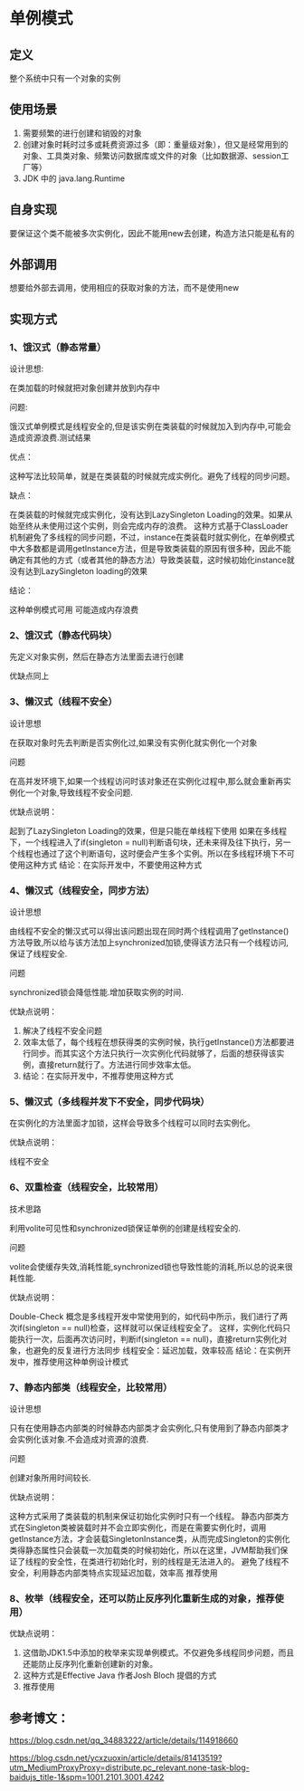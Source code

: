 # 单例模式

## 定义

整个系统中只有一个对象的实例

## 使用场景

1. 需要频繁的进行创建和销毁的对象
2. 创建对象时耗时过多或耗费资源过多（即：重量级对象），但又是经常用到的对象、工具类对象、频繁访问数据库或文件的对象（比如数据源、session工厂等）
3. JDK 中的 java.lang.Runtime

## 自身实现

要保证这个类不能被多次实例化，因此不能用new去创建，构造方法只能是私有的

## 外部调用

想要给外部去调用，使用相应的获取对象的方法，而不是使用new

## 实现方式

### 1、饿汉式（静态常量）

设计思想:

在类加载的时候就把对象创建并放到内存中

问题:

饿汉式单例模式是线程安全的,但是该实例在类装载的时候就加入到内存中,可能会造成资源浪费.测试结果

优点：

这种写法比较简单，就是在类装载的时候就完成实例化。避免了线程的同步问题。

缺点：

在类装载的时候就完成实例化，没有达到LazySingleton Loading的效果。如果从始至终从未使用过这个实例，则会完成内存的浪费。
这种方式基于ClassLoader机制避免了多线程的同步问题，不过，instance在类装载时就实例化，在单例模式中大多数都是调用getInstance方法，但是导致类装载的原因有很多种，因此不能确定有其他的方式（或者其他的静态方法）导致类装载，这时候初始化instance就没有达到LazySingleton loading的效果

结论：

这种单例模式可用 可能造成内存浪费

### 2、饿汉式（静态代码块）

先定义对象实例，然后在静态方法里面去进行创建

优缺点同上

### 3、懒汉式（线程不安全）

设计思想

在获取对象时先去判断是否实例化过,如果没有实例化就实例化一个对象

问题

在高并发环境下,如果一个线程访问时该对象还在实例化过程中,那么就会重新再实例化一个对象,导致线程不安全问题.

优缺点说明：

起到了LazySingleton Loading的效果，但是只能在单线程下使用
如果在多线程下，一个线程进入了if(singleton = null)判断语句块，还未来得及往下执行，另一个线程也通过了这个判断语句，这时便会产生多个实例。所以在多线程环境下不可使用这种方式
结论：在实际开发中，不要使用这种方式

### 4、懒汉式（线程安全，同步方法）

设计思想

由线程不安全的懒汉式可以得出该问题出现在同时两个线程调用了getInstance()方法导致,所以给与该方法加上synchronized加锁,使得该方法只有一个线程访问,保证了线程安全.

问题

synchronized锁会降低性能.增加获取实例的时间.

优缺点说明：

1. 解决了线程不安全问题
2. 效率太低了，每个线程在想获得类的实例时候，执行getInstance()方法都要进行同步。而其实这个方法只执行一次实例化代码就够了，后面的想获得该实例，直接return就行了。方法进行同步效率太低。
3. 结论：在实际开发中，不推荐使用这种方式

### 5、懒汉式（多线程并发下不安全，同步代码块）

在实例化的方法里面才加锁，这样会导致多个线程可以同时去实例化。

优缺点说明：

线程不安全

### 6、双重检查（线程安全，比较常用）

技术思路

利用volite可见性和synchronized锁保证单例的创建是线程安全的.

问题

volite会使缓存失效,消耗性能,synchronized锁也导致性能的消耗,所以总的说来很耗性能.

优缺点说明：

Double-Check 概念是多线程开发中常使用到的，如代码中所示，我们进行了两次if(singleton == null)检查，这样就可以保证线程安全了。
这样，实例化代码只能执行一次，后面再次访问时，判断if(singleton == null)，直接return实例化对象，也避免的反复进行方法同步
线程安全：延迟加载，效率较高
结论：在实例开发中，推荐使用这种单例设计模式

### 7、静态内部类（线程安全，比较常用）

设计思想

只有在使用静态内部类的时候静态内部类才会实例化,只有使用到了静态内部类才会实例化该对象.不会造成对资源的浪费.

问题

创建对象所用时间较长.

优缺点说明：

这种方式采用了类装载的机制来保证初始化实例时只有一个线程。
静态内部类方式在Singleton类被装载时并不会立即实例化，而是在需要实例化时，调用getInstance方法，才会装载SingletonInstance类，从而完成Singleton的实例化
类得静态属性只会装载一次加载类的时候初始化，所以在这里，JVM帮助我们保证了线程的安全性，在类进行初始化时，别的线程是无法进入的。
避免了线程不安全，利用静态内部类特点实现延迟加载，效率高
推荐使用

### 8、枚举（线程安全，还可以防止反序列化重新生成的对象，推荐使用）

优缺点说明：

1. 这借助JDK1.5中添加的枚举来实现单例模式。不仅避免多线程同步问题，而且还能防止反序列化重新创建新的对象。
2. 这种方式是Effective Java 作者Josh Bloch 提倡的方式
3. 推荐使用

## 参考博文：

https://blog.csdn.net/qq_34883222/article/details/114918660

https://blog.csdn.net/ycxzuoxin/article/details/81413519?utm_MediumProxyProxy=distribute.pc_relevant.none-task-blog-baidujs_title-1&spm=1001.2101.3001.4242